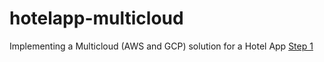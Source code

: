 # hotelapp-multicloud
Implementing a Multicloud (AWS and GCP) solution for a Hotel App [Step 1](https://github.com/Yingi/hotelapp-multicloud/blob/8ab5e03bcbbbf754e459c53851f23ca17286cd22/Step%201/build.md)

